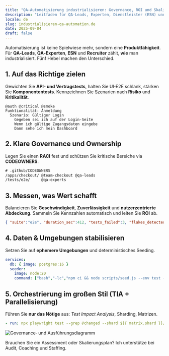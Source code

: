 ```yaml
---
title: "QA‑Automatisierung industrialisieren: Governance, ROI und Skalierung in 5 Hebeln"
description: "Leitfaden für QA‑Leads, Experten, Dienstleister (ESN) und Recruiter: Automatisierung führen, messen und skalieren – ohne Tempo oder Zuverlässigkeit zu verlieren."
locale: de
slug: industrialisieren-qa-automation.de
date: 2025-09-04
draft: false
---
```


Automatisierung ist keine Spielwiese mehr, sondern eine **Produktfähigkeit**. Für **QA‑Leads**,
**QA‑Experten**, **ESN** und **Recruiter** zählt, **wie** man industrialisiert. Fünf Hebel machen den
Unterschied.

## 1. Auf das Richtige zielen

Gewichten Sie **API‑ und Vertragstests**, halten Sie UI‑E2E schlank, stärken Sie **Komponententests**.
Kennzeichnen Sie Szenarien nach **Risiko** und **Kritikalität**.

```gherkin
@auth @critical @smoke
Funktionalität: Anmeldung
  Szenario: Gültiger Login
    Gegeben sei ich auf der Login‑Seite
    Wenn ich gültige Zugangsdaten eingebe
    Dann sehe ich mein Dashboard
```

## 2. Klare Governance und Ownership

Legen Sie einen **RACI** fest und schützen Sie kritische Bereiche via **CODEOWNERS**.

```txt
# .github/CODEOWNERS
/apps/checkout/ @team-checkout @qa-leads
/tests/e2e/     @qa-experts
```

## 3. Messen, was Wert schafft

Balancieren Sie **Geschwindigkeit**, **Zuverlässigkeit** und **nutzerzentrierte Abdeckung**. Sammeln
Sie Kennzahlen automatisch und leiten Sie **ROI** ab.

```json
{ "suite":"e2e", "duration_sec":412, "tests_failed":3, "flakes_detected":2 }
```

## 4. Daten & Umgebungen stabilisieren

Setzen Sie auf **ephemere Umgebungen** und deterministisches Seeding.

```yaml
services:
  db: { image: postgres:16 }
  seeder:
    image: node:20
    command: ["bash","-lc","npm ci && node scripts/seed.js --env test --deterministic"]
```

## 5. Orchestrierung im großen Stil (TIA + Parallelisierung)

Führen Sie **nur das Nötige** aus: *Test Impact Analysis*, Sharding, Matrizen.

```yaml
- run: npx playwright test --grep @changed --shard ${{ matrix.shard }}/4
```

![Governance‑ und Ausführungsdiagramm](/images/placeholder_light_gray_block.png)

Brauchen Sie ein Assessment oder Skalierungsplan? Ich unterstütze bei Audit, Coaching und Staffing.

